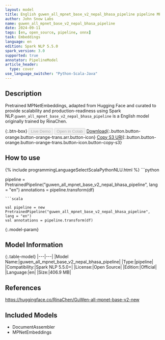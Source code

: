 ```yaml
---
layout: model
title: English guwen_all_mpnet_base_v2_nepal_bhasa_pipeline pipeline MPNetEmbeddings from RinaChen
author: John Snow Labs
name: guwen_all_mpnet_base_v2_nepal_bhasa_pipeline
date: 2024-09-11
tags: [en, open_source, pipeline, onnx]
task: Embeddings
language: en
edition: Spark NLP 5.5.0
spark_version: 3.0
supported: true
annotator: PipelineModel
article_header:
  type: cover
use_language_switcher: "Python-Scala-Java"
---
```


## Description

Pretrained MPNetEmbeddings, adapted from Hugging Face and curated to provide scalability and production-readiness using Spark NLP.`guwen_all_mpnet_base_v2_nepal_bhasa_pipeline` is a English model originally trained by RinaChen.

{:.btn-box}
<button class="button button-orange" disabled>Live Demo</button>
<button class="button button-orange" disabled>Open in Colab</button>
[Download](https://s3.amazonaws.com/auxdata.johnsnowlabs.com/public/models/guwen_all_mpnet_base_v2_nepal_bhasa_pipeline_en_5.5.0_3.0_1726089150202.zip){:.button.button-orange.button-orange-trans.arr.button-icon}
[Copy S3 URI](s3://auxdata.johnsnowlabs.com/public/models/guwen_all_mpnet_base_v2_nepal_bhasa_pipeline_en_5.5.0_3.0_1726089150202.zip){:.button.button-orange.button-orange-trans.button-icon.button-copy-s3}

## How to use



<div class="tabs-box" markdown="1">
{% include programmingLanguageSelectScalaPythonNLU.html %}
```python

pipeline = PretrainedPipeline("guwen_all_mpnet_base_v2_nepal_bhasa_pipeline", lang = "en")
annotations =  pipeline.transform(df)   

```
```scala

val pipeline = new PretrainedPipeline("guwen_all_mpnet_base_v2_nepal_bhasa_pipeline", lang = "en")
val annotations = pipeline.transform(df)

```
</div>

{:.model-param}
## Model Information

{:.table-model}
|---|---|
|Model Name:|guwen_all_mpnet_base_v2_nepal_bhasa_pipeline|
|Type:|pipeline|
|Compatibility:|Spark NLP 5.5.0+|
|License:|Open Source|
|Edition:|Official|
|Language:|en|
|Size:|406.9 MB|

## References

https://huggingface.co/RinaChen/GuWen-all-mpnet-base-v2-new

## Included Models

- DocumentAssembler
- MPNetEmbeddings